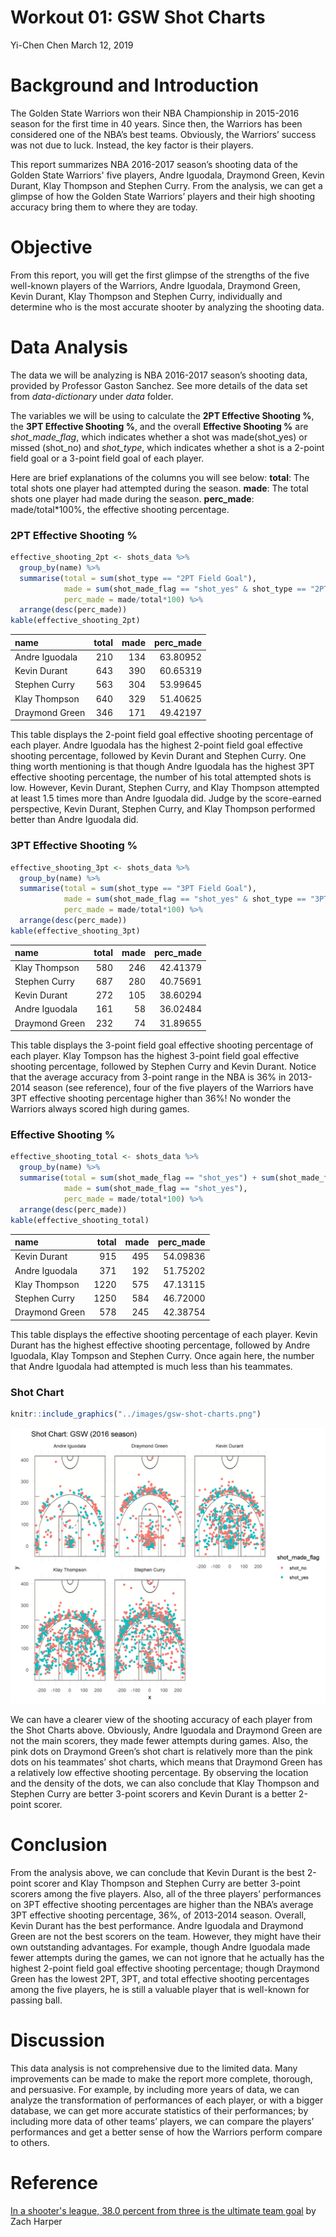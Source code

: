 Workout 01: GSW Shot Charts
================
Yi-Chen Chen
March 12, 2019

**Background and Introduction**
===============================

The Golden State Warriors won their NBA Championship in 2015-2016 season for the first time in 40 years. Since then, the Warriors has been considered one of the NBA’s best teams. Obviously, the Warriors’ success was not due to luck. Instead, the key factor is their players.

This report summarizes NBA 2016-2017 season’s shooting data of the Golden State Warriors' five players, Andre Iguodala, Draymond Green, Kevin Durant, Klay Thompson and Stephen Curry. From the analysis, we can get a glimpse of how the Golden State Warriors’ players and their high shooting accuracy bring them to where they are today.

**Objective**
=============

From this report, you will get the first glimpse of the strengths of the five well-known players of the Warriors, Andre Iguodala, Draymond Green, Kevin Durant, Klay Thompson and Stephen Curry, individually and determine who is the most accurate shooter by analyzing the shooting data.

**Data Analysis**
=================

The data we will be analyzing is NBA 2016-2017 season’s shooting data, provided by Professor Gaston Sanchez. See more details of the data set from *data-dictionary* under *data* folder.

The variables we will be using to calculate the **2PT Effective Shooting %**, the **3PT Effective Shooting %**, and the overall **Effective Shooting %** are *shot\_made\_flag*, which indicates whether a shot was made(shot\_yes) or missed (shot\_no) and *shot\_type*, which indicates whether a shot is a 2-point field goal or a 3-point field goal of each player.

Here are brief explanations of the columns you will see below:
**total**: The total shots one player had attempted during the season.
**made**: The total shots one player had made during the season.
**perc\_made**: made/total\*100%, the effective shooting percentage.

### **2PT Effective Shooting %**

``` r
effective_shooting_2pt <- shots_data %>%
  group_by(name) %>%
  summarise(total = sum(shot_type == "2PT Field Goal"), 
            made = sum(shot_made_flag == "shot_yes" & shot_type == "2PT Field Goal"), 
            perc_made = made/total*100) %>%
  arrange(desc(perc_made))
kable(effective_shooting_2pt)
```

| name           |  total|  made|  perc\_made|
|:---------------|------:|-----:|-----------:|
| Andre Iguodala |    210|   134|    63.80952|
| Kevin Durant   |    643|   390|    60.65319|
| Stephen Curry  |    563|   304|    53.99645|
| Klay Thompson  |    640|   329|    51.40625|
| Draymond Green |    346|   171|    49.42197|

This table displays the 2-point field goal effective shooting percentage of each player. Andre Iguodala has the highest 2-point field goal effective shooting percentage, followed by Kevin Durant and Stephen Curry. One thing worth mentioning is that though Andre Iguodala has the highest 3PT effective shooting percentage, the number of his total attempted shots is low. However, Kevin Durant, Stephen Curry, and Klay Thompson attempted at least 1.5 times more than Andre Iguodala did. Judge by the score-earned perspective, Kevin Durant, Stephen Curry, and Klay Thompson performed better than Andre Iguodala did.

### **3PT Effective Shooting %**

``` r
effective_shooting_3pt <- shots_data %>%
  group_by(name) %>%
  summarise(total = sum(shot_type == "3PT Field Goal"), 
            made = sum(shot_made_flag == "shot_yes" & shot_type == "3PT Field Goal"), 
            perc_made = made/total*100) %>%
  arrange(desc(perc_made))
kable(effective_shooting_3pt)
```

| name           |  total|  made|  perc\_made|
|:---------------|------:|-----:|-----------:|
| Klay Thompson  |    580|   246|    42.41379|
| Stephen Curry  |    687|   280|    40.75691|
| Kevin Durant   |    272|   105|    38.60294|
| Andre Iguodala |    161|    58|    36.02484|
| Draymond Green |    232|    74|    31.89655|

This table displays the 3-point field goal effective shooting percentage of each player. Klay Tompson has the highest 3-point field goal effective shooting percentage, followed by Stephen Curry and Kevin Durant. Notice that the average accuracy from 3-point range in the NBA is 36% in 2013-2014 season (see reference), four of the five players of the Warriors have 3PT effective shooting percentage higher than 36%! No wonder the Warriors always scored high during games.

### **Effective Shooting %**

``` r
effective_shooting_total <- shots_data %>%
  group_by(name) %>%
  summarise(total = sum(shot_made_flag == "shot_yes") + sum(shot_made_flag == "shot_no"), 
            made = sum(shot_made_flag == "shot_yes"), 
            perc_made = made/total*100) %>%
  arrange(desc(perc_made))
kable(effective_shooting_total)
```

| name           |  total|  made|  perc\_made|
|:---------------|------:|-----:|-----------:|
| Kevin Durant   |    915|   495|    54.09836|
| Andre Iguodala |    371|   192|    51.75202|
| Klay Thompson  |   1220|   575|    47.13115|
| Stephen Curry  |   1250|   584|    46.72000|
| Draymond Green |    578|   245|    42.38754|

This table displays the effective shooting percentage of each player. Kevin Durant has the highest effective shooting percentage, followed by Andre Iguodala, Klay Tompson and Stephen Curry. Once again here, the number that Andre Iguodala had attempted is much less than his teammates.

### **Shot Chart**

``` r
knitr::include_graphics("../images/gsw-shot-charts.png")
```

![](../images/gsw-shot-charts.png)

We can have a clearer view of the shooting accuracy of each player from the Shot Charts above. Obviously, Andre Iguodala and Draymond Green are not the main scorers, they made fewer attempts during games. Also, the pink dots on Draymond Green’s shot chart is relatively more than the pink dots on his teammates’ shot charts, which means that Draymond Green has a relatively low effective shooting percentage. By observing the location and the density of the dots, we can also conclude that Klay Thompson and Stephen Curry are better 3-point scorers and Kevin Durant is a better 2-point scorer.

Conclusion
==========

From the analysis above, we can conclude that Kevin Durant is the best 2-point scorer and Klay Thompson and Stephen Curry are better 3-point scorers among the five players. Also, all of the three players’ performances on 3PT effective shooting percentages are higher than the NBA’s average 3PT effective shooting percentage, 36%, of 2013-2014 season. Overall, Kevin Durant has the best performance. Andre Iguodala and Draymond Green are not the best scorers on the team. However, they might have their own outstanding advantages. For example, though Andre Iguodala made fewer attempts during the games, we can not ignore that he actually has the highest 2-point field goal effective shooting percentage; though Draymond Green has the lowest 2PT, 3PT, and total effective shooting percentages among the five players, he is still a valuable player that is well-known for passing ball.

Discussion
==========

This data analysis is not comprehensive due to the limited data. Many improvements can be made to make the report more complete, thorough, and persuasive. For example, by including more years of data, we can analyze the transformation of performances of each player, or with a bigger database, we can get more accurate statistics of their performances; by including more data of other teams’ players, we can compare the players’ performances and get a better sense of how the Warriors perform compare to others.

Reference
=========

[In a shooter's league, 38.0 percent from three is the ultimate team goal](https://www.cbssports.com/nba/news/in-a-shooters-league-380-percent-from-three-is-the-ultimate-team-goal/) by Zach Harper
